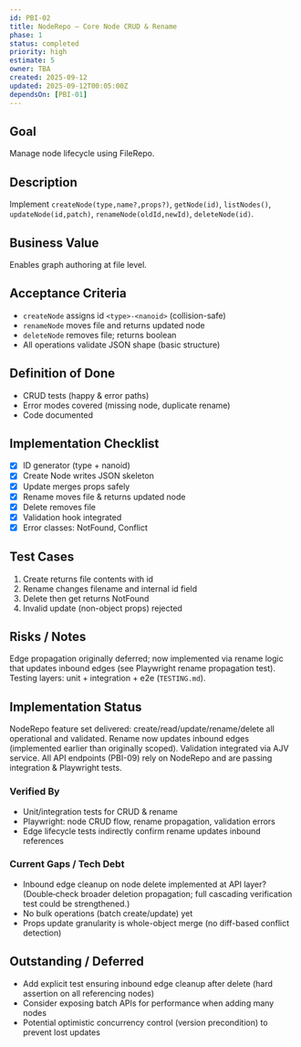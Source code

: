 ```yaml
---
id: PBI-02
title: NodeRepo – Core Node CRUD & Rename
phase: 1
status: completed
priority: high
estimate: 5
owner: TBA
created: 2025-09-12
updated: 2025-09-12T00:05:00Z
dependsOn: [PBI-01]
---
```


## Goal
Manage node lifecycle using FileRepo.

## Description
Implement `createNode(type,name?,props?)`, `getNode(id)`, `listNodes()`, `updateNode(id,patch)`, `renameNode(oldId,newId)`, `deleteNode(id)`.

## Business Value
Enables graph authoring at file level.

## Acceptance Criteria
- `createNode` assigns id `<type>-<nanoid>` (collision-safe)
- `renameNode` moves file and returns updated node
- `deleteNode` removes file; returns boolean
- All operations validate JSON shape (basic structure)

## Definition of Done
- CRUD tests (happy & error paths)
- Error modes covered (missing node, duplicate rename)
- Code documented

## Implementation Checklist
- [x] ID generator (type + nanoid)
- [x] Create Node writes JSON skeleton
- [x] Update merges props safely
- [x] Rename moves file & returns updated node
- [x] Delete removes file
- [x] Validation hook integrated
- [x] Error classes: NotFound, Conflict

## Test Cases
1. Create returns file contents with id
2. Rename changes filename and internal id field
3. Delete then get returns NotFound
4. Invalid update (non-object props) rejected

## Risks / Notes
Edge propagation originally deferred; now implemented via rename logic that updates inbound edges (see Playwright rename propagation test). Testing layers: unit + integration + e2e (`TESTING.md`).

## Implementation Status
NodeRepo feature set delivered: create/read/update/rename/delete all operational and validated. Rename now updates inbound edges (implemented earlier than originally scoped). Validation integrated via AJV service. All API endpoints (PBI-09) rely on NodeRepo and are passing integration & Playwright tests.

### Verified By
- Unit/integration tests for CRUD & rename
- Playwright: node CRUD flow, rename propagation, validation errors
- Edge lifecycle tests indirectly confirm rename updates inbound references

### Current Gaps / Tech Debt
- Inbound edge cleanup on node delete implemented at API layer? (Double‑check broader deletion propagation; full cascading verification test could be strengthened.)
- No bulk operations (batch create/update) yet
- Props update granularity is whole-object merge (no diff-based conflict detection)

## Outstanding / Deferred
- Add explicit test ensuring inbound edge cleanup after delete (hard assertion on all referencing nodes)
- Consider exposing batch APIs for performance when adding many nodes
- Potential optimistic concurrency control (version precondition) to prevent lost updates

